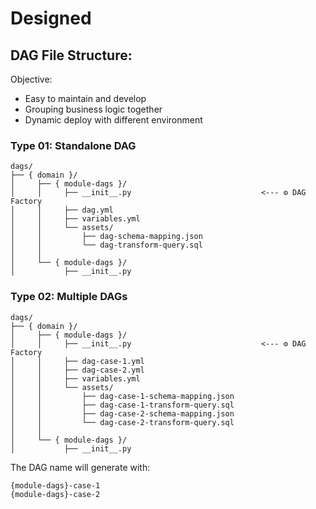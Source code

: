 # Designed

## DAG File Structure:

Objective:

- Easy to maintain and develop
- Grouping business logic together
- Dynamic deploy with different environment

### Type 01: Standalone DAG

```text
dags/
├── { domain }/
│     ├── { module-dags }/
│     │     ├── __init__.py                             <--- ⚙️ DAG Factory
│     │     ├── dag.yml
│     │     ├── variables.yml
│     │     └── assets/
│     │         ├── dag-schema-mapping.json
│     │         └── dag-transform-query.sql
│     │
│     └── { module-dags }/
│           ├── __init__.py
```

### Type 02: Multiple DAGs

```text
dags/
├── { domain }/
│     ├── { module-dags }/
│     │     ├── __init__.py                             <--- ⚙️ DAG Factory
│     │     ├── dag-case-1.yml
│     │     ├── dag-case-2.yml
│     │     ├── variables.yml
│     │     └── assets/
│     │         ├── dag-case-1-schema-mapping.json
│     │         ├── dag-case-1-transform-query.sql
│     │         ├── dag-case-2-schema-mapping.json
│     │         └── dag-case-2-transform-query.sql
│     │
│     └── { module-dags }/
│           ├── __init__.py
```

The DAG name will generate with:

```text
{module-dags}-case-1
{module-dags}-case-2
```
